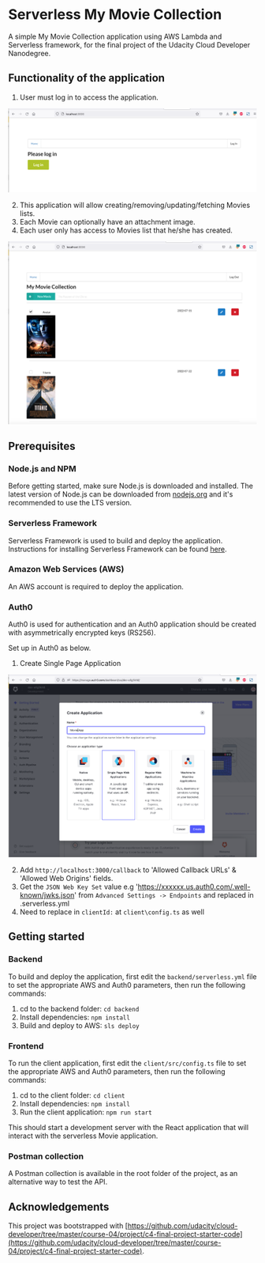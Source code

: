 # Serverless My Movie Collection

A simple My Movie Collection application using AWS Lambda and Serverless framework, for the final project of the Udacity Cloud Developer Nanodegree. 

## Functionality of the application

1. User must log in to access the application. 

![Login Application](images/app-1.png)

2. This application will allow creating/removing/updating/fetching Movies lists.
3. Each Movie can optionally have an attachment image. 
4. Each user only has access to Movies list that he/she has created.

![List & CRUD movies](images/app-2.png) 


## Prerequisites

### Node.js and NPM

Before getting started, make sure Node.js is downloaded and installed. The latest version of Node.js can be downloaded from [nodejs.org](https://nodejs.com/en/download) and it's recommended to use the LTS version.

### Serverless Framework

Serverless Framework is used to build and deploy the application. Instructions for installing Serverless Framework can be found [here](https://serverless.com/framework/docs/getting-started/).

### Amazon Web Services (AWS)

An AWS account is required to deploy the application.

### Auth0

Auth0 is used for authentication and an Auth0 application should be created with asymmetrically encrypted keys (RS256).

Set up in Auth0 as below.

1. Create Single Page Application 

![List movies](images/auth-1.png)

2. Add `http://localhost:3000/callback` to 'Allowed Callback URLs' & 'Allowed Web Origins' fields.
3. Get the `JSON Web Key Set` value e.g 'https://xxxxxx.us.auth0.com/.well-known/jwks.json'  from `Advanced Settings -> Endpoints` and replaced in .serverless.yml 
4. Need to replace in `clientId:` at `client\config.ts` as well

## Getting started

### Backend

To build and deploy the application, first edit the `backend/serverless.yml` file to set the appropriate AWS and Auth0 parameters, then run the following commands:

1. cd to the backend folder: `cd backend`
2. Install dependencies: `npm install`
3. Build and deploy to AWS: `sls deploy`

### Frontend

To run the client application, first edit the `client/src/config.ts` file to set the appropriate AWS and Auth0 parameters, then run the following commands:

1. cd to the client folder: `cd client`
2. Install dependencies: `npm install`
3. Run the client application: `npm run start`

This should start a development server with the React application that will interact with the serverless Movie application.

### Postman collection

A Postman collection is available in the root folder of the project, as an alternative way to test the API.

## Acknowledgements

This project was bootstrapped with [https://github.com/udacity/cloud-developer/tree/master/course-04/project/c4-final-project-starter-code](https://github.com/udacity/cloud-developer/tree/master/course-04/project/c4-final-project-starter-code).
